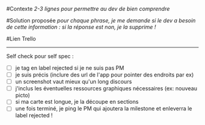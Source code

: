 
#Contexte
*2-3 lignes pour permettre au dev de bien comprendre*

#Solution proposée
*pour chaque phrase, je me demande si le dev a besoin de cette information :  si la réponse est non, je la supprime !*

#Lien Trello

--------

Self check pour self spec : 

- [ ] je tag en label rejected si je ne suis pas PM
- [ ] je suis précis (inclure des url de l'app pour pointer des endroits par ex)
- [ ] un screenshot vaut mieux qu'un long discours
- [ ] j'inclus les éventuelles ressources graphiques nécessaires (ex: nouveau picto)
- [ ] si ma carte est longue, je la découpe en sections
- [ ] une fois terminé, je ping le PM qui ajoutera la milestone et enleverra le label rejected !
